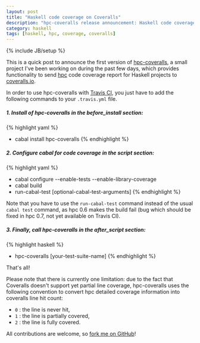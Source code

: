 ```yaml
---
layout: post
title: "Haskell code coverage on Coveralls"
description: "hpc-coveralls release announcement: Haskell code coverage support for coveralls.io"
category: haskell
tags: [haskell, hpc, coverage, coveralls]
---
```

{% include JB/setup %}

This is a quick post to announce the first version of [hpc-coveralls](https://github.com/guillaume-nargeot/hpc-coveralls/),
a small project I've been working on during the past few days,
which provides functionality to send [hpc](http://www.haskell.org/haskellwiki/Haskell_program_coverage) code coverage report for
Haskell projects to [coveralls.io](http://coveralls.io/).

In order to use hpc-coveralls with [Travis CI](http://travis-ci.org),
you just have to add the following commands to your `.travis.yml` file.

##### 1. Install of hpc-coveralls in the *before_install* section:
{% highlight yaml %}
  - cabal install hpc-coveralls
{% endhighlight %}

##### 2. Configure cabal for code coverage in the *script* section:
{% highlight yaml %}
  - cabal configure --enable-tests --enable-library-coverage
  - cabal build
  - run-cabal-test [optional-cabal-test-arguments]
{% endhighlight %}

Note that you have to use the `run-cabal-test` command instead of the usual
`cabal test` command, as hpc 0.6 makes the build fail (bug which should be
fixed in hpc 0.7, not yet available on Travis CI).

##### 3. Finally, call hpc-coveralls in the *after_script* section:
{% highlight haskell %}
  - hpc-coveralls [your-test-suite-name]
{% endhighlight %}

That's all!

Please note that there is currently one limitation: due to the fact that
Coveralls doesn't support yet partial line coverage, hpc-coveralls uses the
following convention to convert hpc detailed coverage information into
coveralls line hit count:
 - `0` : the line is never hit,
 - `1` : the line is partially covered,
 - `2` : the line is fully covered.

All contributions are welcome, so [fork me on GitHub](https://github.com/guillaume-nargeot/hpc-coveralls)!
